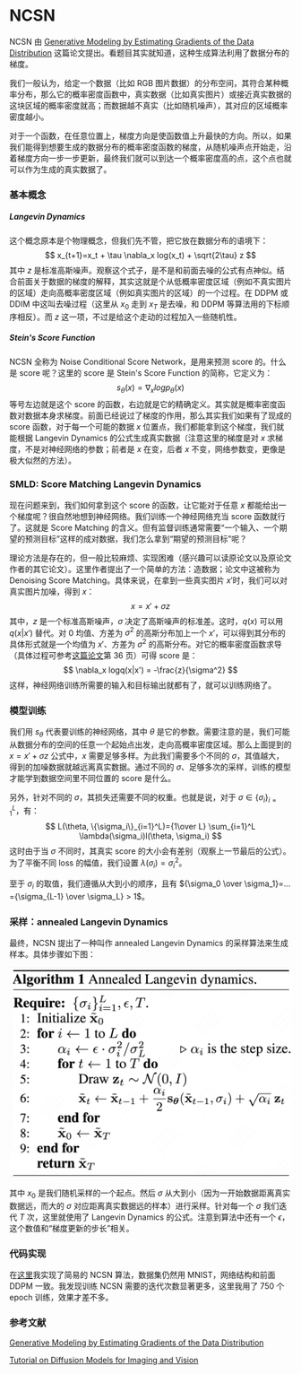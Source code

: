 # NCSN

NCSN 由 [Generative Modeling by Estimating Gradients of the Data Distribution](https://arxiv.org/abs/1907.05600) 这篇论文提出。看题目其实就知道，这种生成算法利用了数据分布的梯度。

我们一般认为，给定一个数据（比如 RGB 图片数据）的分布空间，其符合某种概率分布，那么它的概率密度函数中，真实数据（比如真实图片）或接近真实数据的这块区域的概率密度就高；而数据越不真实（比如随机噪声），其对应的区域概率密度越小。

对于一个函数，在任意位置上，梯度方向是使函数值上升最快的方向。所以，如果我们能得到想要生成的数据分布的概率密度函数的梯度，从随机噪声点开始走，沿着梯度方向一步一步更新，最终我们就可以到达一个概率密度高的点，这个点也就可以作为生成的真实数据了。

### 基本概念

##### Langevin Dynamics

这个概念原本是个物理概念，但我们先不管，把它放在数据分布的语境下：
$$
x_{t+1}=x_t + \tau \nabla_x log(x_t) + \sqrt{2\tau} z
$$
其中 $z$ 是标准高斯噪声。观察这个式子，是不是和前面去噪的公式有点神似。结合前面关于数据的梯度的解释，其实这就是个从低概率密度区域（例如不真实图片的区域）走向高概率密度区域（例如真实图片的区域）的一个过程。在 DDPM 或 DDIM 中这叫去噪过程（这里从 $x_0$ 走到 $x_T$ 是去噪，和 DDPM 等算法用的下标顺序相反）。而 $z$ 这一项，不过是给这个走动的过程加入一些随机性。

##### Stein's Score Function

NCSN 全称为 Noise Conditional Score Network，是用来预测 score 的。什么是 score 呢？这里的 score 是 Stein's Score Function 的简称，它定义为：
$$
s_\theta(x) = \nabla_x logp_\theta(x)
$$
等号左边就是这个 score 的函数，右边就是它的精确定义。其实就是概率密度函数对数据本身求梯度。前面已经说过了梯度的作用，那么其实我们如果有了现成的 score 函数，对于每一个可能的数据 $x$ 位置点，我们都能拿到这个梯度，我们就能根据 Langevin Dynamics 的公式生成真实数据（注意这里的梯度是对 $x$ 求梯度，不是对神经网络的参数；前者是 $x$ 在变，后者 $x$ 不变，网络参数变，更像是极大似然的方法）。

### SMLD: Score Matching Langevin Dynamics

现在问题来到，我们如何拿到这个 score 的函数，让它能对于任意 $x$ 都能给出一个梯度呢？很自然地想到神经网络。我们训练一个神经网络充当 score 函数就行了。这就是 Score Matching 的含义。但有监督训练通常需要“一个输入、一个期望的预测目标”这样的成对数据，我们怎么拿到“期望的预测目标”呢？

理论方法是存在的，但一般比较麻烦、实现困难（感兴趣可以读原论文以及原论文作者的其它论文）。这里作者提出了一个简单的方法：造数据；论文中这被称为 Denoising Score Matching。具体来说，在拿到一些真实图片 $x'$时，我们可以对真实图片加噪，得到 $x$：
$$
x = x' + \sigma z
$$
其中，$z$ 是一个标准高斯噪声，$\sigma$ 决定了高斯噪声的标准差。这时，$q(x)$ 可以用 $q(x|x')$ 替代。对 0 均值、方差为 $\sigma^2$ 的高斯分布加上一个 $x'$，可以得到其分布的具体形式就是一个均值为 $x'$、方差为 $\sigma^2$ 的高斯分布。对它的概率密度函数求导（具体过程可参考[这篇论文](https://arxiv.org/abs/2403.18103)第 36 页）可得 score 是：
$$
\nabla_x logq(x|x') = -\frac{z}{\sigma^2}
$$
这样，神经网络训练所需要的输入和目标输出就都有了，就可以训练网络了。

### 模型训练

我们用 $s_\theta$ 代表要训练的神经网络，其中 $\theta$ 是它的参数。需要注意的是，我们可能从数据分布的空间的任意一个起始点出发，走向高概率密度区域。那么上面提到的 $x=x' + \sigma z$ 公式中，$x$ 需要足够多样。为此我们需要多个不同的 $\sigma$，其值越大，得到的加噪数据就越远离真实数据。通过不同的 $\sigma$、足够多次的采样，训练的模型才能学到数据空间里不同位置的 score 是什么。 

另外，针对不同的 $\sigma$，其损失还需要不同的权重。也就是说，对于 $\sigma \in \{\sigma_i\}_{i=1}^L$，有：
$$
L(\theta, \{\sigma_i\}_{i=1}^L)={1\over L} \sum_{i=1}^L \lambda(\sigma_i)l(\theta, \sigma_i)
$$
这时由于当 $\sigma$ 不同时，其真实 score 的大小会有差别（观察上一节最后的公式）。为了平衡不同 loss 的幅值，我们设置 $\lambda(\sigma_i) = \sigma_i^2$。

至于 $\sigma_i$ 的取值，我们遵循从大到小的顺序，且有 ${\sigma_0 \over \sigma_1}=…={\sigma_{L-1} \over \sigma_L} > 1$。

### 采样：annealed Langevin Dynamics

最终，NCSN 提出了一种叫作 annealed Langevin Dynamics 的采样算法来生成样本。具体步骤如下图：

![annealed-langevin-dynamics.png](https://github.com/HoiM/HoiM.github.io/blob/main/assets/annealed-langevin-dynamics.png?raw=true)

其中 $x_0$ 是我们随机采样的一个起点。然后 $\sigma$ 从大到小（因为一开始数据距离真实数据远，而大的 $\sigma$ 对应距离真实数据远的样本）进行采样。针对每一个 $\sigma$ 我们迭代 $T$ 次，这里就使用了 Langevin Dynamics 的公式。注意到算法中还有一个 $\epsilon$，这个数值和“梯度更新的步长”相关。

### 代码实现

在[这里](https://github.com/HoiM/diffusion-schedulers-minimal-implementation/tree/master/03-NCSN)我实现了简易的 NCSN 算法，数据集仍然用 MNIST，网络结构和前面 DDPM 一致。我发现训练 NCSN 需要的迭代次数显著更多，这里我用了 750 个 epoch 训练，效果才差不多。

### 参考文献

[Generative Modeling by Estimating Gradients of the Data Distribution](https://arxiv.org/abs/1907.05600)

[Tutorial on Diffusion Models for Imaging and Vision](https://arxiv.org/abs/2403.18103)
